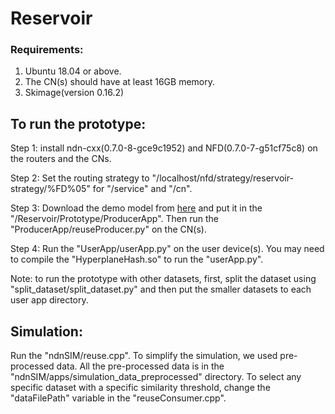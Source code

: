 # Reservoir


### Requirements:
  1. Ubuntu 18.04 or above.
  2. The CN(s) should have at least 16GB memory.
  3. Skimage(version 0.16.2)
## To run the prototype:
Step 1: install ndn-cxx(0.7.0-8-gce9c1952) and NFD(0.7.0-7-g51cf75c8) on the routers and the CNs.

Step 2: Set the routing strategy to "/localhost/nfd/strategy/reservoir-strategy/%FD%05" for "/service" and "/cn".

Step 3: Download the demo model from [here](https://unomail-my.sharepoint.com/:u:/g/personal/malazad_unomaha_edu/EXcD8sGqlOdKgFvDYIFO7acBpNp1n1BfxyksPAIiKTqE7g?e=NC8nAg) and put it in the "/Reservoir/Prototype/ProducerApp". Then run the "ProducerApp/reuseProducer.py" on the CN(s).

Step 4: Run the "UserApp/userApp.py" on the user device(s). You may need to compile the "HyperplaneHash.so" to run the "userApp.py". 


Note: to run the prototype with other datasets, first, split the dataset using "split_dataset/split_dataset.py" and then put the smaller datasets to each user app directory.

## Simulation: 
Run the "ndnSIM/reuse.cpp". To simplify the simulation, we used pre-processed data. All the pre-processed data is in the "ndnSIM/apps/simulation_data_preprocessed" directory. To select any specific dataset with a specific similarity threshold, change the "dataFilePath" variable in the "reuseConsumer.cpp". 

